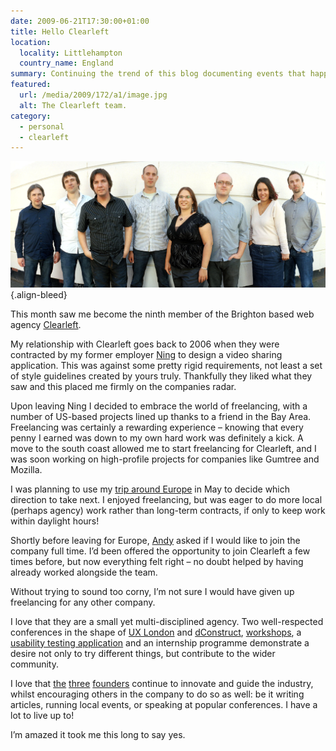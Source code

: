 ```yaml
---
date: 2009-06-21T17:30:00+01:00
title: Hello Clearleft
location:
  locality: Littlehampton
  country_name: England
summary: Continuing the trend of this blog documenting events that happened several weeks ago, this month saw me become the ninth member of the Brighton based web agency Clearleft.
featured:
  url: /media/2009/172/a1/image.jpg
  alt: The Clearleft team.
category:
  - personal
  - clearleft
---
```


[![The Clearleft team.](/media/2009/172/a1/image.jpg "The Clearleft team. Photograph: Jack Barnes.")](https://www.flickr.com/photos/paulannett/3256245742/)
{.align-bleed}

This month saw me become the ninth member of the Brighton based web agency [Clearleft][1].

My relationship with Clearleft goes back to 2006 when they were contracted by my former employer [Ning][2] to design a video sharing application. This was against some pretty rigid requirements, not least a set of style guidelines created by yours truly. Thankfully they liked what they saw and this placed me firmly on the companies radar.

Upon leaving Ning I decided to embrace the world of freelancing, with a number of US-based projects lined up thanks to a friend in the Bay Area. Freelancing was certainly a rewarding experience – knowing that every penny I earned was down to my own hard work was definitely a kick. A move to the south coast allowed me to start freelancing for Clearleft, and I was soon working on high-profile projects for companies like Gumtree and Mozilla.

I was planning to use my [trip around Europe][3] in May to decide which direction to take next. I enjoyed freelancing, but was eager to do more local (perhaps agency) work rather than long-term contracts, if only to keep work within daylight hours!

Shortly before leaving for Europe, [Andy][4] asked if I would like to join the company full time. I’d been offered the opportunity to join Clearleft a few times before, but now everything felt right – no doubt helped by having already worked alongside the team.

Without trying to sound too corny, I’m not sure I would have given up freelancing for any other company.

I love that they are a small yet multi-disciplined agency. Two well-respected conferences in the shape of [UX London][5] and [dConstruct][6], [workshops][7], a [usability testing application][8] and an internship programme demonstrate a desire not only to try different things, but contribute to the wider community.

I love that [the][4] [three][9] [founders][10] continue to innovate and guide the industry, whilst encouraging others in the company to do so as well: be it writing articles, running local events, or speaking at popular conferences. I have a lot to live up to!

I’m amazed it took me this long to say yes.

[1]: https://clearleft.com/
[2]: http://ning.com/
[3]: /2009/130/a1/a_european_adventure/
[4]: http://andybudd.com/
[5]: http://uxlondon.com/
[6]: http://dconstruct.org/
[7]: https://clearleft.com/does/teach/
[8]: http://silverbackapp.com/
[9]: https://adactio.com/
[10]: http://clagnut.com/
